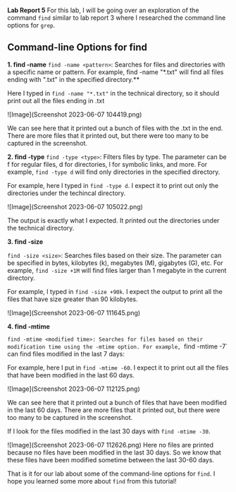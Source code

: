 **Lab Report 5**
For this lab, I will be going over an exploration of the command `find` similar to lab report 3 where I researched the command line options for `grep`. 

**Command-line Options for find**
---

**1. find -name**
`find -name <pattern>`: Searches for files and directories with a specific name or pattern. For example, find -name "*.txt" will find all files ending with ".txt" in the specified directory.**

Here I typed in `find -name "*.txt"` in the technical directory, so it should print out all the files ending in .txt

![Image](Screenshot 2023-06-07 104419.png)

We can see here that it printed out a bunch of files with the .txt in the end. There are more files that it printed out, but there were too many to be captured in the screenshot.

**2. find -type**
`find -type <type>`: Filters files by type. The <type> parameter can be f for regular files, d for directories, l for symbolic links, and more. For example, `find -type d` will find only directories in the specified directory.

For example, here I typed in `find -type d`. I expect it to print out only the directories under the techincal directory.

![Image](Screenshot 2023-06-07 105022.png)

The output is exactly what I expected. It printed out the directories under the technical directory.

**3. find -size**

`find -size <size>`: Searches files based on their size. The <size> parameter can be specified in bytes, kilobytes (k), megabytes (M), gigabytes (G), etc. For example, `find -size +1M` will find files larger than 1 megabyte in the current directory.
  
For example, I typed in `find -size +90k`. I expect the output to print all the files that have size greater than 90 kilobytes.

![Image](Screenshot 2023-06-07 111645.png)

**4. find -mtime**

`find -mtime <modified time>: Searches for files based on their modification time using the -mtime option. For example, `find -mtime -7` can find files modified in the last 7 days:

For example, here I put in `find -mtime -60`. I expect it to print out all the files that have been modified in the last 60 days.
  
![Image](Screenshot 2023-06-07 112125.png)
  
  
We can see here that it printed out a bunch of files that have been modified in the last 60 days. There are more files that it printed out, but there were too many to be captured in the screenshot.

If I look for the files modified in the last 30 days with `find -mtime -30`. 
  
![Image](Screenshot 2023-06-07 112626.png)
Here no files are printed because no files have been modified in the last 30 days. So we know that these files have been modified sometime between the last 30-60 days. 

That is it for our lab about some of the command-line options for `find`. I hope you learned some more about `find` from this tutorial!
